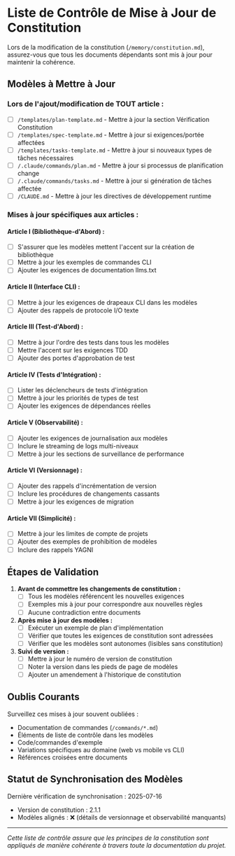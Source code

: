 # Liste de Contrôle de Mise à Jour de Constitution

Lors de la modification de la constitution (`/memory/constitution.md`), assurez-vous que tous les documents dépendants sont mis à jour pour maintenir la cohérence.

## Modèles à Mettre à Jour

### Lors de l'ajout/modification de TOUT article :
- [ ] `/templates/plan-template.md` - Mettre à jour la section Vérification Constitution
- [ ] `/templates/spec-template.md` - Mettre à jour si exigences/portée affectées
- [ ] `/templates/tasks-template.md` - Mettre à jour si nouveaux types de tâches nécessaires
- [ ] `/.claude/commands/plan.md` - Mettre à jour si processus de planification change
- [ ] `/.claude/commands/tasks.md` - Mettre à jour si génération de tâches affectée
- [ ] `/CLAUDE.md` - Mettre à jour les directives de développement runtime

### Mises à jour spécifiques aux articles :

#### Article I (Bibliothèque-d'Abord) :
- [ ] S'assurer que les modèles mettent l'accent sur la création de bibliothèque
- [ ] Mettre à jour les exemples de commandes CLI
- [ ] Ajouter les exigences de documentation llms.txt

#### Article II (Interface CLI) :
- [ ] Mettre à jour les exigences de drapeaux CLI dans les modèles
- [ ] Ajouter des rappels de protocole I/O texte

#### Article III (Test-d'Abord) :
- [ ] Mettre à jour l'ordre des tests dans tous les modèles
- [ ] Mettre l'accent sur les exigences TDD
- [ ] Ajouter des portes d'approbation de test

#### Article IV (Tests d'Intégration) :
- [ ] Lister les déclencheurs de tests d'intégration
- [ ] Mettre à jour les priorités de types de test
- [ ] Ajouter les exigences de dépendances réelles

#### Article V (Observabilité) :
- [ ] Ajouter les exigences de journalisation aux modèles
- [ ] Inclure le streaming de logs multi-niveaux
- [ ] Mettre à jour les sections de surveillance de performance

#### Article VI (Versionnage) :
- [ ] Ajouter des rappels d'incrémentation de version
- [ ] Inclure les procédures de changements cassants
- [ ] Mettre à jour les exigences de migration

#### Article VII (Simplicité) :
- [ ] Mettre à jour les limites de compte de projets
- [ ] Ajouter des exemples de prohibition de modèles
- [ ] Inclure des rappels YAGNI

## Étapes de Validation

1. **Avant de commettre les changements de constitution :**
   - [ ] Tous les modèles référencent les nouvelles exigences
   - [ ] Exemples mis à jour pour correspondre aux nouvelles règles
   - [ ] Aucune contradiction entre documents

2. **Après mise à jour des modèles :**
   - [ ] Exécuter un exemple de plan d'implémentation
   - [ ] Vérifier que toutes les exigences de constitution sont adressées
   - [ ] Vérifier que les modèles sont autonomes (lisibles sans constitution)

3. **Suivi de version :**
   - [ ] Mettre à jour le numéro de version de constitution
   - [ ] Noter la version dans les pieds de page de modèles
   - [ ] Ajouter un amendement à l'historique de constitution

## Oublis Courants

Surveillez ces mises à jour souvent oubliées :
- Documentation de commandes (`/commands/*.md`)
- Éléments de liste de contrôle dans les modèles
- Code/commandes d'exemple
- Variations spécifiques au domaine (web vs mobile vs CLI)
- Références croisées entre documents

## Statut de Synchronisation des Modèles

Dernière vérification de synchronisation : 2025-07-16
- Version de constitution : 2.1.1
- Modèles alignés : ❌ (détails de versionnage et observabilité manquants)

---

*Cette liste de contrôle assure que les principes de la constitution sont appliqués de manière cohérente à travers toute la documentation du projet.*